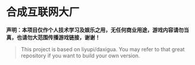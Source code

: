 # 合成互联网大厂

**声明：本项目仅作个人技术学习及娱乐之用，无任何商业用途，游戏内容请勿当真，也请勿大范围传播游戏链接，谢谢！**

> This project is based on liyupi/daxigua. You may refer to that great repository if you want to build your own version.
